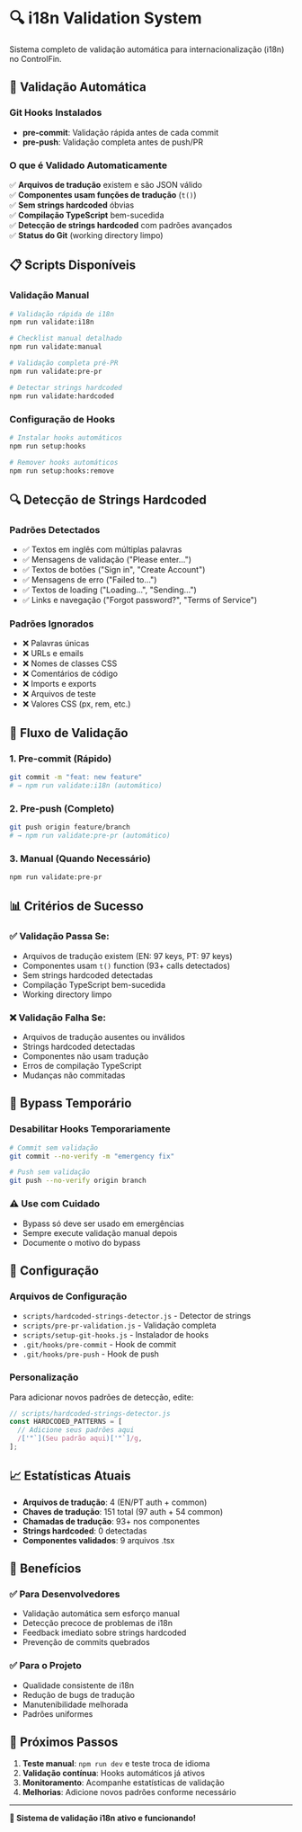 # 🔍 i18n Validation System

Sistema completo de validação automática para internacionalização (i18n) no ControlFin.

## 🚀 Validação Automática

### **Git Hooks Instalados**

- **pre-commit**: Validação rápida antes de cada commit
- **pre-push**: Validação completa antes de push/PR

### **O que é Validado Automaticamente**

✅ **Arquivos de tradução** existem e são JSON válido  
✅ **Componentes usam funções de tradução** (`t()`)  
✅ **Sem strings hardcoded** óbvias  
✅ **Compilação TypeScript** bem-sucedida  
✅ **Detecção de strings hardcoded** com padrões avançados  
✅ **Status do Git** (working directory limpo)

## 📋 Scripts Disponíveis

### **Validação Manual**

```bash
# Validação rápida de i18n
npm run validate:i18n

# Checklist manual detalhado
npm run validate:manual

# Validação completa pré-PR
npm run validate:pre-pr

# Detectar strings hardcoded
npm run validate:hardcoded
```

### **Configuração de Hooks**

```bash
# Instalar hooks automáticos
npm run setup:hooks

# Remover hooks automáticos
npm run setup:hooks:remove
```

## 🔍 Detecção de Strings Hardcoded

### **Padrões Detectados**

- ✅ Textos em inglês com múltiplas palavras
- ✅ Mensagens de validação ("Please enter...")
- ✅ Textos de botões ("Sign in", "Create Account")
- ✅ Mensagens de erro ("Failed to...")
- ✅ Textos de loading ("Loading...", "Sending...")
- ✅ Links e navegação ("Forgot password?", "Terms of Service")

### **Padrões Ignorados**

- ❌ Palavras únicas
- ❌ URLs e emails
- ❌ Nomes de classes CSS
- ❌ Comentários de código
- ❌ Imports e exports
- ❌ Arquivos de teste
- ❌ Valores CSS (px, rem, etc.)

## 🎯 Fluxo de Validação

### **1. Pre-commit (Rápido)**

```bash
git commit -m "feat: new feature"
# → npm run validate:i18n (automático)
```

### **2. Pre-push (Completo)**

```bash
git push origin feature/branch
# → npm run validate:pre-pr (automático)
```

### **3. Manual (Quando Necessário)**

```bash
npm run validate:pre-pr
```

## 📊 Critérios de Sucesso

### **✅ Validação Passa Se:**

- Arquivos de tradução existem (EN: 97 keys, PT: 97 keys)
- Componentes usam `t()` function (93+ calls detectados)
- Sem strings hardcoded detectadas
- Compilação TypeScript bem-sucedida
- Working directory limpo

### **❌ Validação Falha Se:**

- Arquivos de tradução ausentes ou inválidos
- Strings hardcoded detectadas
- Componentes não usam tradução
- Erros de compilação TypeScript
- Mudanças não commitadas

## 🚫 Bypass Temporário

### **Desabilitar Hooks Temporariamente**

```bash
# Commit sem validação
git commit --no-verify -m "emergency fix"

# Push sem validação
git push --no-verify origin branch
```

### **⚠️ Use com Cuidado**

- Bypass só deve ser usado em emergências
- Sempre execute validação manual depois
- Documente o motivo do bypass

## 🔧 Configuração

### **Arquivos de Configuração**

- `scripts/hardcoded-strings-detector.js` - Detector de strings
- `scripts/pre-pr-validation.js` - Validação completa
- `scripts/setup-git-hooks.js` - Instalador de hooks
- `.git/hooks/pre-commit` - Hook de commit
- `.git/hooks/pre-push` - Hook de push

### **Personalização**

Para adicionar novos padrões de detecção, edite:

```javascript
// scripts/hardcoded-strings-detector.js
const HARDCODED_PATTERNS = [
  // Adicione seus padrões aqui
  /['"`](Seu padrão aqui)['"`]/g,
];
```

## 📈 Estatísticas Atuais

- **Arquivos de tradução**: 4 (EN/PT auth + common)
- **Chaves de tradução**: 151 total (97 auth + 54 common)
- **Chamadas de tradução**: 93+ nos componentes
- **Strings hardcoded**: 0 detectadas
- **Componentes validados**: 9 arquivos .tsx

## 🎉 Benefícios

### **✅ Para Desenvolvedores**

- Validação automática sem esforço manual
- Detecção precoce de problemas de i18n
- Feedback imediato sobre strings hardcoded
- Prevenção de commits quebrados

### **✅ Para o Projeto**

- Qualidade consistente de i18n
- Redução de bugs de tradução
- Manutenibilidade melhorada
- Padrões uniformes

## 🚀 Próximos Passos

1. **Teste manual**: `npm run dev` e teste troca de idioma
2. **Validação contínua**: Hooks automáticos já ativos
3. **Monitoramento**: Acompanhe estatísticas de validação
4. **Melhorias**: Adicione novos padrões conforme necessário

---

**🎯 Sistema de validação i18n ativo e funcionando!**
